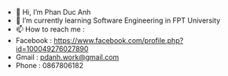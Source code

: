 - 👋 Hi, I’m Phan Duc Anh
- 🌱 I’m currently learning Software Engineering in FPT University
- 📫 How to reach me :
- Facebook : https://www.facebook.com/profile.php?id=100049276027890
- Gmail    : pdanh.work@gmail.com
- Phone    : 0867806182
<!---
ducanhwork/ducanhwork is a ✨ special ✨ repository because its `README.md` (this file) appears on your GitHub profile.
You can click the Preview link to take a look at your changes.
--->
